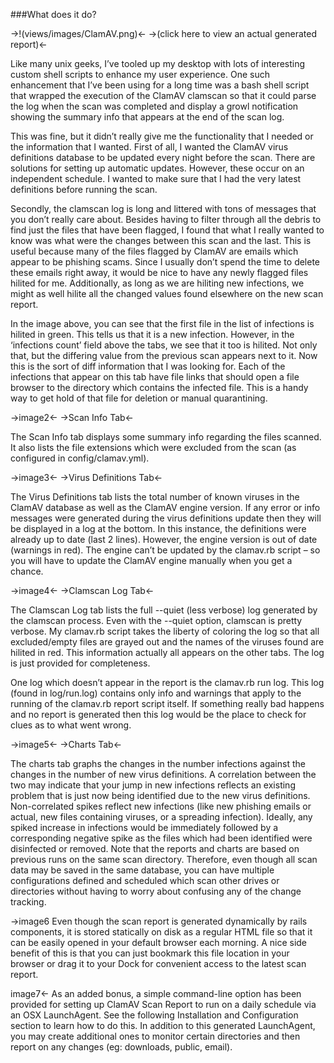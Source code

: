 ###What does it do?

->!(views/images/ClamAV.png)<-
->(click here to view an actual generated report)<-

Like many unix geeks, I’ve tooled up my desktop with lots of interesting custom shell scripts to enhance my user experience. One such enhancement that I’ve been using for a long time was a bash shell script that wrapped the execution of the ClamAV clamscan so that it could parse the log when the scan was completed and display a growl notification showing the summary info that appears at the end of the scan log.

This was fine, but it didn’t really give me the functionality that I needed or the information that I wanted. First of all, I wanted the ClamAV virus definitions database to be updated every night before the scan. There are solutions for setting up automatic updates. However, these occur on an independent schedule. I wanted to make sure that I had the very latest definitions before running the scan.

Secondly, the clamscan log is long and littered with tons of messages that you don’t really care about. Besides having to filter through all the debris to find just the files that have been flagged, I found that what I really wanted to know was what were the changes between this scan and the last. This is useful because many of the files flagged by ClamAV are emails which appear to be phishing scams. Since I usually don’t spend the time to delete these emails right away, it would be nice to have any newly flagged files hilited for me. Additionally, as long as we are hiliting new infections, we might as well hilite all the changed values found elsewhere on the new scan report.

In the image above, you can see that the first file in the list of infections is hilited in green. This tells us that it is a new infection. However, in the ‘infections count’ field above the tabs, we see that it too is hilited. Not only that, but the differing value from the previous scan appears next to it. Now this is the sort of diff information that I was looking for. Each of the infections that appear on this tab have file links that should open a file browser to the directory which contains the infected file. This is a handy way to get hold of that file for deletion or manual quarantining.

->image2<-
->Scan Info Tab<-

The Scan Info tab displays some summary info regarding the files scanned. It also lists the file extensions which were excluded from the scan (as configured in config/clamav.yml).

->image3<-
->Virus Definitions Tab<-

The Virus Definitions tab lists the total number of known viruses in the ClamAV database as well as the ClamAV engine version. If any error or info messages were generated during the virus definitions update then they will be displayed in a log at the bottom. In this instance, the definitions were already up to date (last 2 lines). However, the engine version is out of date (warnings in red). The engine can’t be updated by the clamav.rb script – so you will have to update the ClamAV engine manually when you get a chance.

->image4<-
->Clamscan Log Tab<-

The Clamscan Log tab lists the full --quiet (less verbose) log generated by the clamscan process. Even with the --quiet option, clamscan is pretty verbose. My clamav.rb script takes the liberty of coloring the log so that all excluded/empty files are grayed out and the names of the viruses found are hilited in red. This information actually all appears on the other tabs. The log is just provided for completeness.

One log which doesn’t appear in the report is the clamav.rb run log. This log (found in log/run.log) contains only info and warnings that apply to the running of the clamav.rb report script itself. If something really bad happens and no report is generated then this log would be the place to check for clues as to what went wrong.

->image5<-
->Charts Tab<-

The charts tab graphs the changes in the number infections against the changes in the number of new virus definitions. A correlation between the two may indicate that your jump in new infections reflects an existing problem that is just now being identified due to the new virus definitions. Non-correlated spikes reflect new infections (like new phishing emails or actual, new files containing viruses, or a spreading infection). Ideally, any spiked increase in infections would be immediately followed by a corresponding negative spike as the files which had been identified were disinfected or removed. Note that the reports and charts are based on previous runs on the same scan directory. Therefore, even though all scan data may be saved in the same database, you can have multiple configurations defined and scheduled which scan other drives or directories without having to worry about confusing any of the change tracking.


->image6
Even though the scan report is generated dynamically by rails components, it is stored statically on disk as a regular HTML file so that it can be easily opened in your default browser each morning. A nice side benefit of this is that you can just bookmark this file location in your browser or drag it to your Dock for convenient access to the latest scan report.

image7<-
As an added bonus, a simple command-line option has been provided for setting up ClamAV Scan Report to run on a daily schedule via an OSX LaunchAgent. See the following Installation and Configuration section to learn how to do this. In addition to this generated LaunchAgent, you may create additional ones to monitor certain directories and then report on any changes (eg: downloads, public, email).
